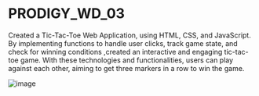 # PRODIGY_WD_03

Created a Tic-Tac-Toe Web Application, using HTML, CSS, and JavaScript. By implementing functions to handle user clicks, track game state, and check for winning conditions ,created an interactive and engaging tic-tac-toe game. With these technologies and functionalities, users can play against each other, aiming to get three markers in a row to win the game.

![image](https://github.com/satyam-mohapatra/PRODIGY_WD_03/assets/158834395/c2fe3005-5615-47df-a36f-09a5239898db)
